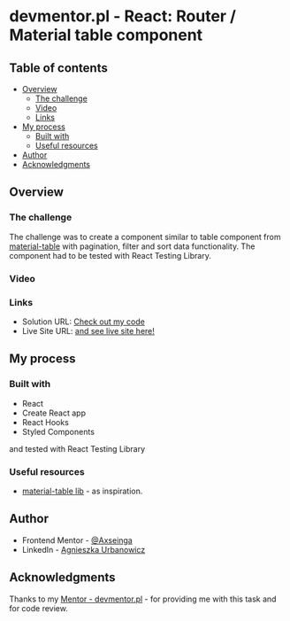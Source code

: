 # devmentor.pl - React: Router / Material table component

## Table of contents

-   [Overview](#overview)
    -   [The challenge](#the-challenge)
    -   [Video](#video)
    -   [Links](#links)
-   [My process](#my-process)
    -   [Built with](#built-with)
    -   [Useful resources](#useful-resources)
-   [Author](#author)
-   [Acknowledgments](#acknowledgments)

## Overview

### The challenge

The challenge was to create a component similar to table component from [material-table](https://github.com/mbrn/material-table) with pagination, filter and sort data functionality. The component had to be tested with React Testing Library.

### Video

### Links

-   Solution URL: [Check out my code](https://github.com/axseinga/material-table-react)
-   Live Site URL: [and see live site here!](https://axseinga-material-table-react.netlify.app/)

## My process

### Built with

-   React
-   Create React app
-   React Hooks
-   Styled Components

and tested with React Testing Library

### Useful resources

-   [material-table lib](https://github.com/mbrn/material-table) - as inspiration.

## Author

-   Frontend Mentor - [@Axseinga](https://www.frontendmentor.io/profile/yourusername)
-   LinkedIn - [Agnieszka Urbanowicz](https://www.linkedin.com/in/agnieszka-urbanowicz-051147151/)

## Acknowledgments

Thanks to my [Mentor - devmentor.pl](https://devmentor.pl/) - for providing me with this task and for code review.
